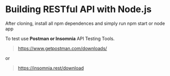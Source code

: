 # Building RESTful API with Node.js

After cloning, install all npm dependences and simply run npm start or node app

To test use **Postman or Insomnia**  API Testing Tools.

> https://www.getpostman.com/downloads/

or

> https://insomnia.rest/download
